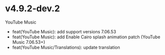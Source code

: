 # v4.9.2-dev.2
YouTube Music
- feat(YouTube Music): add support versions 7.06.53
- feat(YouTube Music): add Enable Cairo splash animation patch (YouTube Music 7.06.53+)
- feat(YouTube Music/Translations): update translation
